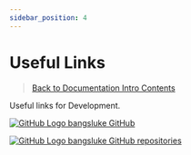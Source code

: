 ```yaml
---
sidebar_position: 4
---
```


# Useful Links

> [Back to Documentation Intro Contents](../DocumentationIntro.md)

Useful links for Development.

<a href="https://github.com/bangsluke" target="_blank"><img src="https://i.imgur.com/zD0C9oF.png" alt="GitHub Logo"></img> bangsluke GitHub</a>

<p> </p>

<a href="https://github.com/bangsluke?tab=repositories" target="_blank"><img src="https://i.imgur.com/zD0C9oF.png" alt="GitHub Logo"></img> bangsluke GitHub repositories</a>
